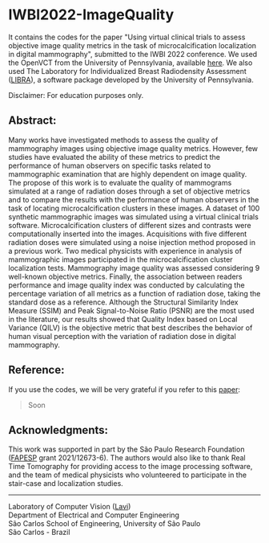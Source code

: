 # IWBI2022-ImageQuality
It contains the codes for the paper "Using virtual clinical trials to assess objective image quality metrics in the task of microcalcification localization in digital mammography", submitted to the IWBI 2022 conference. We used the OpenVCT from the University of Pennsylvania, available [here](https://sourceforge.net/p/openvct/wiki/Home/). We also used The Laboratory for Individualized Breast Radiodensity Assessment ([LIBRA](https://www.med.upenn.edu/sbia/libra.html)), a software package developed by the University of Pennsylvania.

Disclaimer: For education purposes only.

## Abstract:

Many works have investigated methods to assess the quality of mammography images using objective image quality metrics. However, few studies have evaluated the ability of these metrics to predict the performance of human observers on specific tasks related to mammographic examination that are highly dependent on image quality. The propose of this work is to evaluate the quality of mammograms simulated at a range of radiation doses through a set of objective metrics and to compare the results with the performance of human observers in the task of locating microcalcification clusters in these images. A dataset of 100 synthetic mammographic images was simulated using a virtual clinical trials software. Microcalcification clusters of different sizes and contrasts were computationally inserted into the images. Acquisitions with five different radiation doses were simulated using a noise injection method proposed in a previous work. Two medical physicists with experience in analysis of mammographic images participated in the microcalcification cluster localization tests. Mammography image quality was assessed considering 9 well-known objective metrics. Finally, the association between readers performance and image quality index was conducted by calculating the percentage variation of all metrics as a function of radiation dose, taking the standard dose as a reference. Although the Structural Similarity Index Measure (SSIM) and Peak Signal-to-Noise Ratio (PSNR) are the most used in the literature, our results showed that Quality Index based on Local Variance (QILV) is the objective metric that best describes the behavior of human visual perception with the variation of radiation dose in digital mammography.

## Reference:

If you use the codes, we will be very grateful if you refer to this [paper]():

> Soon

## Acknowledgments:

This work was supported in part by the São Paulo Research Foundation ([FAPESP](http://www.fapesp.br/) grant 2021/12673-6). The authors would also like to thank Real Time Tomography for providing access to the image processing software, and the team of medical physicists who volunteered to participate in the stair-case and localization studies.

---
Laboratory of Computer Vision ([Lavi](http://iris.sel.eesc.usp.br/lavi/))  
Department of Electrical and Computer Engineering  
São Carlos School of Engineering, University of São Paulo  
São Carlos - Brazil
